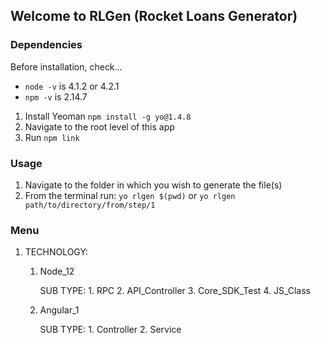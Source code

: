 ## Welcome to RLGen (Rocket Loans Generator)

### Dependencies
Before installation, check...
- `node -v` is 4.1.2 or 4.2.1
- `npm -v` is 2.14.7

1. Install Yeoman `npm install -g yo@1.4.8`
2. Navigate to the root level of this app
3. Run `npm link`

### Usage

1. Navigate to the folder in which you wish to generate the file(s)
2. From the terminal run: `yo rlgen $(pwd)` or `yo rlgen path/to/directory/from/step/1`

### Menu

1. TECHNOLOGY: 

    1. Node_12

        SUB TYPE:
            1. RPC
            2. API_Controller
            3. Core_SDK_Test
            4. JS_Class

    1. Angular_1

        SUB TYPE: 
            1. Controller
            2. Service

